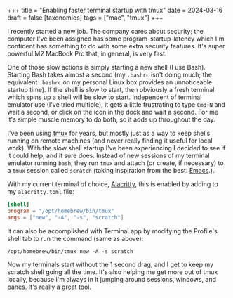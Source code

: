+++
title = "Enabling faster terminal startup with tmux"
date = 2024-03-16
draft = false
[taxonomies]
tags = ["mac", "tmux"]
+++

I recently started a new job. The company cares about security; the
computer I've been assigned has some program-startup-latency which I'm
confident has something to do with some extra security features. It's
super powerful M2 MacBook Pro that, in general, is very fast.

One of those slow actions is simply starting a new shell (I use Bash).
Starting Bash takes almost a second (my `.bashrc` isn't doing much;
the equivalent `.bashrc` on my personal Linux box provides an
unnoticeable startup time). If the shell is slow to start, then
obviously a fresh terminal which spins up a shell will be slow to
start. Independent of terminal emulator use (I've tried multiple), it
gets a little frustrating to type `Cmd+N` and wait a second, or click
on the icon in the dock and wait a second. For me it's simple muscle
memory to do both, so it adds up throughout the day.

I've been using [tmux](https://github.com/tmux/tmux/wiki) for years,
but mostly just as a way to keep shells running on remote machines
(and never really finding it useful for local work). With the slow
shell startup I've been experiencing I decided to see if it could
help, and it sure does. Instead of new sessions of my terminal
emulator running `bash`, they run `tmux` and attach (or create, if
necessary) to a `tmux` session called `scratch` (taking inspiration
from the best:
[Emacs](https://www.gnu.org/software/emacs/manual/html_node/emacs/Lisp-Interaction.html).).

With my current terminal of choice,
[Alacritty](https://alacritty.org/), this is enabled by adding to my
`alacritty.toml` file:

```toml
[shell]
program = "/opt/homebrew/bin/tmux"
args = ["new", "-A", "-s", "scratch"]
```

It can also be accomplished with Terminal.app by modifying the
Profile's shell tab to run the command (same as above):

```
/opt/homebrew/bin/tmux new -A -s scratch
```

Now my terminals start without the 1 second drag, and I get to keep my
scratch shell going all the time. It's also helping me get more out of
tmux locally, because I'm always in it jumping around sessions,
windows, and panes. It's really a great tool.
